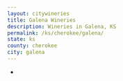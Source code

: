 ```yaml
---
layout: citywineries
title: Galena Wineries
description: Wineries in Galena, KS
permalink: /ks/cherokee/galena/
state: ks
county: cherokee
city: galena
---
```

-
